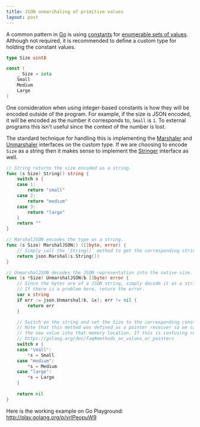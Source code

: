 ```yaml
---
title: JSON unmarshaling of primitive values
layout: post
---
```


A common pattern in [Go](https://golang.org/) is using [constants](https://blog.golang.org/constants) for [enumerable sets of values](https://golang.org/ref/spec#Iota). Although not required, it is recommended to define a custom type for holding the constant values.

```go
type Size uint8

const (
	_ Size = iota
	Small
	Medium
	Large
)
```

One consideration when using integer-based constants is how they will be encoded outside of the program. For example, if the size is JSON encoded, it will be encoded as the number it corresponds to, `Small` is `1`. To external programs this isn't useful since the context of the number is lost.

The standard technique for handling this is implementing the [Marshaler](https://golang.org/pkg/encoding/json/#Marshaler) and [Unmarshaler](https://golang.org/pkg/encoding/json/#Unmarshaler) interfaces on the custom type. If we are choosing to encode `Size` as a string then it makes sense to implement the [Stringer](https://golang.org/pkg/fmt/#Stringer) interface as well.

```go
// String returns the size encoded as a string.
func (s Size) String() string {
	switch s {
	case 1:
		return "small"
	case 2:
		return "medium"
	case 3:
		return "large"
	}
	return ""
}

// MarshalJSON encodes the type as a string.
func (s Size) MarshalJSON() ([]byte, error) {
    // Simply call the `String()` method to get the corresponding string.
	return json.Marshal(s.String())
}

// UnmarshalJSON decodes the JSON representation into the native size.
func (s *Size) UnmarshalJSON(b []byte) error {
    // Since the bytes are of a JSON string, simply decode it as a string first.
    // If there is a problem here, return the error.
	var x string
	if err := json.Unmarshal(b, &x); err != nil {
		return err
	}

    // Switch on the string and set the Size to the corresponding constant value.
    // Note that this method was defined as a pointer receiver so we can assign
    // the new value into that memory location. If this is confusing read this:
    // https://golang.org/doc/faq#methods_on_values_or_pointers
	switch x {
	case "small":
		*s = Small
	case "medium":
		*s = Medium
	case "large":
		*s = Large
	}
	
	return nil
}
```

Here is the working example on Go Playground: http://play.golang.org/p/yrlPeopuW9
